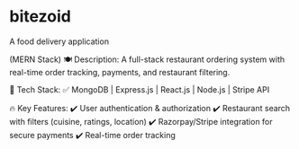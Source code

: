 # bitezoid
A food delivery application

(MERN Stack)
🍽️ Description:
A full-stack restaurant ordering system with real-time order tracking, payments, and restaurant filtering.

🔧 Tech Stack:
✅ MongoDB | Express.js | React.js | Node.js | Stripe API

🔥 Key Features:
✔️ User authentication & authorization
✔️ Restaurant search with filters (cuisine, ratings, location)
✔️ Razorpay/Stripe integration for secure payments
✔️ Real-time order tracking
